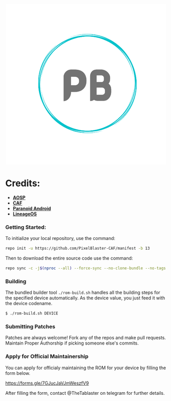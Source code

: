 <p align="center">
  <img src="PixelBlaster.png" />
</p>  

Credits:
=======
 * [**AOSP**](https://android.googlesource.com)
 * [**CAF**](https://source.codeaurora.org/)
 * [**Paranoid Android**](https://github.com/AOSPA)
 * [**LineageOS**](https://github.com/LineageOS)

### Getting Started: ###

To initialize your local repository, use the command:

```bash
repo init -u https://github.com/PixelBlaster-CAF/manifest -b 13
```

Then to download the entire source code use the command:

```bash
repo sync -c -j$(nproc --all) --force-sync --no-clone-bundle --no-tags
```

### Building ###

The bundled builder tool `./rom-build.sh` handles all the building steps for the specified device
automatically. As the device value, you just feed it with the device codename.

```bash
$ ./rom-build.sh DEVICE
```

### Submitting Patches ###

Patches are always welcome! Fork any of the repos and make pull requests. Maintain Proper Authorship if picking someone else's commits.

### Apply for Official Maintainership ###

You can apply for officialy maintaining the ROM for your device by filling the form below.

https://forms.gle/7GJucJaVJmWeszfV9

After filling the form, contact @TheTablaster on telegram for further details.